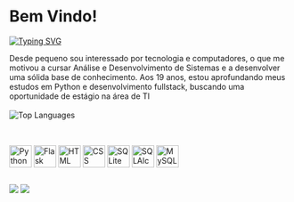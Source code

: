 # Bem Vindo!

<p float="left">
  <a href="https://git.io/typing-svg">
     <img src="https://readme-typing-svg.demolab.com?font=Fira+Code&pause=1000&color=F74C6AFF&random=false&width=499&height=40&lines=Guilherme+Castro" alt="Typing SVG" />
  </a>

   <p float="left">
      Desde pequeno sou interessado por tecnologia e computadores, o que me motivou a cursar Análise e Desenvolvimento de Sistemas e a desenvolver uma sólida base de conhecimento. 
      Aos 19 anos, estou aprofundando meus estudos em Python e desenvolvimento fullstack, buscando uma oportunidade de estágio na área de TI
      <br>
      <br>
      <img src="https://github-readme-stats.vercel.app/api/top-langs/?username=guilhermecastropires&layout=compact&theme=dracula" alt="Top Languages">
      <br>
  </p>

##

<div style="display: inline_block"><br>              
  <img align="center" alt="Python" height="40" width="40" src="https://cdn.jsdelivr.net/gh/devicons/devicon@latest/icons/python/python-original.svg">
  <img align="center" alt="Flask" height="40" width="40" src="https://cdn.jsdelivr.net/gh/devicons/devicon@latest/icons/flask/flask-original.svg">
  <img align="center" alt="HTML" height="40" width="40" src="https://cdn.jsdelivr.net/gh/devicons/devicon@latest/icons/html5/html5-original.svg">
  <img align="center" alt="CSS" height="40" width="40" src="https://cdn.jsdelivr.net/gh/devicons/devicon@latest/icons/css3/css3-original.svg">
  <img align="center" alt="SQLite" height="40" width="40" src="https://cdn.jsdelivr.net/gh/devicons/devicon@latest/icons/sqlite/sqlite-original.svg">
  <img align="center" alt="SQLAlchemy" height="40" width="40" src="https://cdn.jsdelivr.net/gh/devicons/devicon@latest/icons/sqlalchemy/sqlalchemy-original.svg">
  <img align="center" alt="MySQL" height="40" width="40" src="https://cdn.jsdelivr.net/gh/devicons/devicon@latest/icons/mysql/mysql-original.svg">
</div>  

##

<div>
  <a href="https://www.linkedin.com/in/guilhermecastropires/" target="_blank"><img src="https://img.shields.io/badge/-LinkedIn-%230077B5?style=for-the-badge&logo=linkedin&logoColor=white" target="_blank"></a> 
  <a href="https://www.instagram.com/_castroguii/" target="_blank"><img src="https://img.shields.io/badge/Instagram-E4405F?style=for-the-badge&logo=instagram&logoColor=white"></a>  
</div



          
